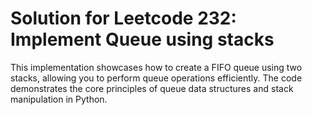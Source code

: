 # Solution for Leetcode 232: Implement Queue using stacks

This implementation showcases how to create a FIFO queue using two stacks, allowing you to perform queue operations efficiently. The code demonstrates the core principles of queue data structures and stack manipulation in Python.
